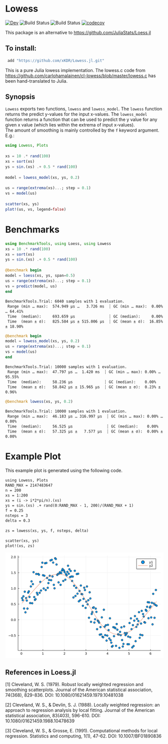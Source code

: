 # Lowess

[![Dev](https://img.shields.io/badge/docs-dev-blue.svg)](https://xKDR.github.io/Lowess.jl/dev)
![Build Status](https://github.com/xKDR/Lowess.jl/actions/workflows/ci.yml/badge.svg)
![Build Status](https://github.com/xKDR/Lowess.jl/actions/workflows/documentation.yml/badge.svg)
[![codecov](https://codecov.io/gh/xKDR/Lowess.jl/branch/main/graph/badge.svg?token=b32DWzrvAH)](https://codecov.io/gh/xKDR/Lowess.jl)

This package is an alternative to https://github.com/JuliaStats/Loess.jl

## To install: 
```Julia
 add "https://github.com/xKDR/Lowess.jl.git"
```

This is a pure Julia lowess implementation. The lowess.c code from https://github.com/carlohamalainen/cl-lowess/blob/master/lowess.c has been hand-translated to Julia. 

## Synopsis

`Lowess` exports two functions, `lowess` and `lowess_model`. The `lowess` function returns the predict y-values for the input x-values. The `lowess_model` function returns a function that can be used to predict the y value for any given x value (which lies within the extrema of input x-values).   
The amount of smoothing is mainly controlled by the `f` keyword argument. E.g.:


```julia
using Lowess, Plots

xs = 10 .* rand(100)
xs = sort(xs)
ys = sin.(xs) .+ 0.5 * rand(100)

model = lowess_model(xs, ys, 0.2)

us = range(extrema(xs)...; step = 0.1)
vs = model(us)

scatter(xs, ys)
plot!(us, vs, legend=false)
```

# Benchmarks

```julia
using BenchmarkTools, using Loess, using Lowess
xs = 10 .* rand(100)
xs = sort(xs)
ys = sin.(xs) .+ 0.5 * rand(100)

@benchmark begin
model = loess(xs, ys, span=0.5)
us = range(extrema(xs)...; step = 0.1)
vs = predict(model, us)
end 
```
```
BenchmarkTools.Trial: 6040 samples with 1 evaluation.
 Range (min … max):  574.949 μs …   3.726 ms  ┊ GC (min … max):  0.00% … 64.41%
 Time  (median):     693.659 μs               ┊ GC (median):     0.00%
 Time  (mean ± σ):   825.584 μs ± 515.006 μs  ┊ GC (mean ± σ):  16.85% ± 18.90%
```

```julia
@benchmark begin
model = lowess_model(xs, ys, 0.2)
us = range(extrema(xs)...; step = 0.1)
vs = model(us)
end
```
```
BenchmarkTools.Trial: 10000 samples with 1 evaluation.
 Range (min … max):  47.797 μs …  1.420 ms  ┊ GC (min … max): 0.00% … 95.55%
 Time  (median):     58.236 μs              ┊ GC (median):    0.00%
 Time  (mean ± σ):   58.842 μs ± 15.965 μs  ┊ GC (mean ± σ):  0.23% ±  0.96%
```
```julia
@benchmark lowess(xs, ys, 0.2)
```
```
BenchmarkTools.Trial: 10000 samples with 1 evaluation.
 Range (min … max):  46.183 μs … 316.997 μs  ┊ GC (min … max): 0.00% … 0.00%
 Time  (median):     56.525 μs               ┊ GC (median):    0.00%
 Time  (mean ± σ):   57.325 μs ±   7.577 μs  ┊ GC (mean ± σ):  0.00% ± 0.00%
```

# Example Plot

This example plot is generated using the following code. 

    using Lowess, Plots
    RAND_MAX = 2147483647
    n = 200
    xs = 1:200
    xs = (i -> i*2*pi/n).(xs)
    ys = sin.(xs) .+ rand(0:RAND_MAX - 1, 200)/(RAND_MAX + 1)
    f = 0.25
    nsteps = 3
    delta = 0.3

    zs = lowess(xs, ys, f, nsteps, delta)

    scatter(xs, ys)
    plot!(xs, zs)

![Example Plot](lowess.svg)

## References in Loess.jl
[1] Cleveland, W. S. (1979). Robust locally weighted regression and smoothing scatterplots. Journal of the American statistical association, 74(368), 829-836. DOI: 10.1080/01621459.1979.10481038

[2] Cleveland, W. S., & Devlin, S. J. (1988). Locally weighted regression: an approach to regression analysis by local fitting. Journal of the American statistical association, 83(403), 596-610. DOI: 10.1080/01621459.1988.10478639

[3] Cleveland, W. S., & Grosse, E. (1991). Computational methods for local regression. Statistics and computing, 1(1), 47-62. DOI: 10.1007/BF01890836

